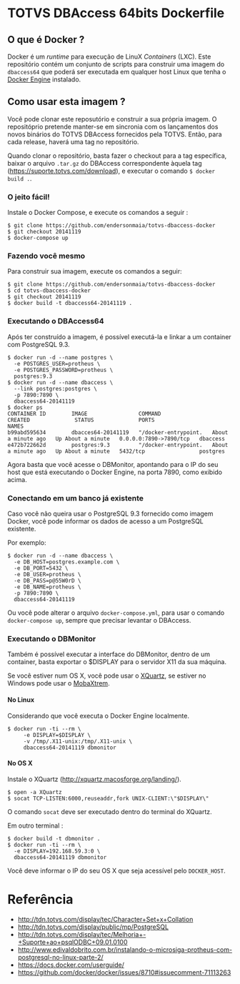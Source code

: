 # TOTVS DBAccess 64bits Dockerfile

## O que é Docker ?

Docker é um _runtime_ para execução de LinuX _Containers_ (LXC). Este repositório contém um conjunto de scripts para construir uma imagem do `dbaccess64` que poderá ser executada em qualquer host Linux que tenha o [Docker Engine](https://docs.docker.com/installation/) instalado.

## Como usar esta imagem ?

Você pode clonar este reposutório e construir a sua própria imagem. O repositóprio pretende manter-se em sincronia com os lançamentos dos novos binários do TOTVS DBAccess fornecidos pela TOTVS. Então, para cada release, haverá uma tag no repositório.

Quando clonar o repositório, basta fazer o checkout para a tag específica, baixar o arquivo `.tar.gz` do DBAccess correspondente àquela tag (https://suporte.totvs.com/download), e executar o comando `$ docker build .`.

### O jeito fácil!

Instale o Docker Compose, e execute os comandos a seguir :

````
$ git clone https://github.com/endersonmaia/totvs-dbaccess-docker
$ git checkout 20141119
$ docker-compose up
````

### Fazendo você mesmo

Para construir sua imagem, execute os comandos a seguir:

````
$ git clone https://github.com/endersonmaia/totvs-dbaccess-docker
$ cd totvs-dbaccess-docker
$ git checkout 20141119
$ docker build -t dbaccess64-20141119 .
````

### Executando o DBAccess64

Após ter construído a imagem, é possível executá-la e linkar a um container com PostgreSQL 9.3.

````
$ docker run -d --name postgres \
  -e POSTGRES_USER=protheus \
  -e POSTGRES_PASSWORD=protheus \
  postgres:9.3
$ docker run -d --name dbaccess \
  --link postgres:postgres \
  -p 7890:7890 \
  dbaccess64-20141119
$ docker ps
CONTAINER ID        IMAGE                COMMAND                CREATED              STATUS              PORTS                    NAMES
b99abd595634        dbacces64-20141119   "/docker-entrypoint.   About a minute ago   Up About a minute   0.0.0.0:7890->7890/tcp   dbaccess            
e472b722662d        postgres:9.3         "/docker-entrypoint.   About a minute ago   Up About a minute   5432/tcp                 postgres       
````

Agora basta que você acesse o DBMonitor, apontando para o IP do seu host que está executando o Docker Engine, na porta 7890, como exibido acima.

### Conectando em um banco já existente

Caso você não queira usar o PostgreSQL 9.3 fornecido como imagem Docker, você pode informar os dados de acesso a um PostgreSQL existente.

Por exemplo:

````
$ docker run -d --name dbaccess \
  -e DB_HOST=postgres.example.com \
  -e DB_PORT=5432 \
  -e DB_USER=protheus \
  -e DB_PASS=p@55W0rD \
  -e DB_NAME=protheus \
  -p 7890:7890 \
  dbaccess64-20141119
````

Ou você pode alterar o arquivo `docker-compose.yml`, para usar o comando `docker-compose up`, sempre que precisar levantar o DBAccess.

### Executando o DBMonitor

Também é possível executar a interface do DBMonitor, dentro de um container, basta exportar o $DISPLAY para o servidor X11 da sua máquina.

Se você estiver num OS X, você pode usar o [XQuartz](http://xquartz.macosforge.org/landing/), se estiver no Windows pode usar o [MobaXtrem](http://mobaxterm.mobatek.net/).

#### No Linux

Considerando que você executa o Docker Engine localmente.

````
$ docker run -ti --rm \
     -e DISPLAY=$DISPLAY \
     -v /tmp/.X11-unix:/tmp/.X11-unix \
     dbaccess64-20141119 dbmonitor
````

#### No OS X

Instale o XQuartz (http://xquartz.macosforge.org/landing/).

````
$ open -a XQuartz
$ socat TCP-LISTEN:6000,reuseaddr,fork UNIX-CLIENT:\"$DISPLAY\"
````

O comando `socat` deve ser executado dentro do terminal do XQuartz.

Em outro terminal :

````
$ docker build -t dbmonitor .
$ docker run -ti --rm \
  -e DISPLAY=192.168.59.3:0 \
  dbaccess64-20141119 dbmonitor
````

Você deve informar o IP do seu OS X que seja acessível pelo `DOCKER_HOST`.

# Referência

* http://tdn.totvs.com/display/tec/Character+Set+x+Collation
* http://tdn.totvs.com/display/public/mp/PostgreSQL
* http://tdn.totvs.com/display/tec/Melhoria+-+Suporte+ao+psqlODBC+09.01.0100
* http://www.edivaldobrito.com.br/instalando-o-microsiga-protheus-com-postgresql-no-linux-parte-2/
* https://docs.docker.com/userguide/
* https://github.com/docker/docker/issues/8710#issuecomment-71113263
